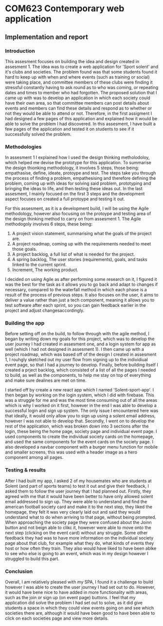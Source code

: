 <h1>COM623 Contemporary web application</h1>

<h2>Implementation and report</h2>

<h3>Introduction</h3>
<p>This assesment focuses on building the idea and design created in assesment 1. The idea was to create a web application for 'Sport solent' and it's clubs and societies. 
The problem found was that some students found it hard to keep up with when and where events (such as training or social) were taking place, and committee members of these
clubs were finding it stressful constantly having to ask round as to who was coming, or repeating dates and times to member who had forgotten. The proposed solution that I
came up with was to develop an application in which each society could have their own area, so that committee members can post details about events and members can find these 
details and respond as to whether or not they would be able to attend or not. Therefore, in the first assigment I had designed a few pages of this application and explained 
how it would be able to solve the problem I had discovered. In this assesment, I have built a few pages of the application and tested it on students to see if it successfully
solved the problem.</p>

<h3>Methodologies</h3>
<p>In assesment 1 I explained how I used the design thinking metholodoloy, which helped me devise the prototype for this application. To summarise the design thionking 
methodology, it involves 5 steps, those being: empathasise, define, ideate, protoype and test. The steps take you through the process of finding a problem, empathesising and 
therefore defining the problem, coming up with ideas for solving said problem, prototyping and bringing the ideas to life, and then testing these ideas out. In the last 
assesment, I mainly focused on the first 3 steps and the development aspect focuses on created a full protoype and testing it out.</p>

<p>For this assesment, as it is a development build, I will be using the Agile methodology, however also focusing on the protoype and testing area of the design thinking method 
to carry on from assesment 1. The Agile methodogoly involves 6 steps, these being:
<ol>
<li> A project vision statement, summarising what the goals of the project are.</li>
<li> A project roadmap, coming up with the requirements needed to meet those goals.</li>
<li> A project backlog, a full list of what is needed for the project.</li>
<li> A spring backlog, The user stories (requirements), goals, and tasks linked to the current sprint.</li>
<li> Increment, The working product.</li>
</ol>
I decided on using Agile as after performing some research on it, I figured it was the best for the task as it allows you to go back and adapt to changes if necessary, compared 
to the waterfall method in which each phase is a result of the process of previous steps. It also focuses on the user, it aims to deliver a value rather than just a tech 
component, meaning it allows you to test software after each sprint, so you can gain feedback earlier in the project and adjust changesaccordingly.</p>

<h3>Building the app</h3>
<p>Before setting off on the build, to follow through with the agile method, I began by writing down my goals for this project, which was to develop the user journey I had 
created in assesment one, and a login system for app as well (which I had not designed in assesment 1). I then came up with a project roadmap, which was based off of the design 
I created in assesment 1, I rouhgly sketched out my user flow from signing up to the individiual event page, so that I had a journey to develop. Finally, before building itself 
I created a prject backlog, which consisted of a list of all the pages I needed to build, as well as the components, to help me stay on top of everything and make sure dealines 
are met on time.</p>

<p>I started off by create a new react app which I named 'Solent-sport-app'. I then began by working on the login system, which I did with firebase. This was a struggle for me
and was the most time consuming out of all the areas which is why I worked on it first, however in the end I was able to develop a successful login and sign up system. The only 
issue I encountered here was that ideally, it would only allow you to sign up using a solent email address, however I was not able to develop that. Secondly, I went on to develop the rest of the application, which was broken down into 3 sections after the login, these being the home page, society page and individual event page. I used components to create the individual society cards on the homepage, and used the same components for the event cards on the society page. I also developed a navbar component with a burger
menu function for mobile and smaller screens, this was used with a header image as a hero component among all pages.</p>

<h3>Testing & results</h3>
<p>After I had built my app, I asked 2 of my housemates who are students at Solent (and part of sports teams) to test it out and give their feedback, I asked them to follow the user journey that I had planned out. Firstly, they agreed with me that it would have been better to have only allowed solent email addressed to sign up. They were able to 
understand and find the american football society card and make it to the next step, they liked the homepage, they felt it was very clearly laid out and said they would understand what to do when arriving to that page, without being prompted. When approaching the society page they were confused about the Joinn button and not beign able to clikc it, however were able to move onto the next step (clicking on the event card) without any struggle. Some other feedback they had was to have more information on the individual society page about that club, for example what they do, what kinds of events they host or how often they train. They also would have liked to have been ablke to see who else is going to an event, which was in my design however I struggled to build this part.</p>

<h3>Conclusion</h3>
<p>Overall, I am relatively pleased with my SPA, I found it a challenge to build however I was able to create the user journey I had set out to do. However, it would have bene nice to have added in more functionality with areas, such as the join or sign up (on event page) buttons. I feel that my application did solve the problem I had set out to solve, as it did give students a space in which they could view events going on and see which societies there are, although it would have been good to have been able to click on each societies page and view more details.</p>


